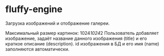 # fluffy-engine
Загрузка изображений и отображение галереи.

Максимальный размер картинок: 1024*1024*2
Пользователь добавляет изображение, задаёт название данного изображения (title) и его краткое описание (description).
id изображения в БД и его имя (name) заполняются автоматически.
